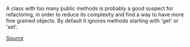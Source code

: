 A class with too many public methods is probably a good suspect for refactoring, in order to reduce its complexity and find a way to have more fine grained objects. By default it ignores methods starting with 'get' or 'set'.

[Source](http://phpmd.org/rules/design.html#toomanypublicmethods)
